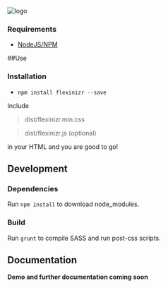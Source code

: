 ![logo](https://lh5.googleusercontent.com/nOE8PwBCl8gQ4Y2VLxhKNLUK2xV3m71OJyq3kcR1YSXeV7YMLeciaB5fU7c50p-voRM_MB-catjJBJA=w1920-h995-rw)

### Requirements

* [NodeJS/NPM](http://nodejs.org)

##Use
### Installation

* `npm install flexinizr --save`

Include
> dist/flexinizr.min.css

> dist/flexinizr.js (optional)

in your HTML and you are good to go!

## Development

### Dependencies

Run `npm install` to download node_modules.

### Build

Run `grunt` to compile SASS and run post-css scripts.

## Documentation

**Demo and further documentation coming soon**
